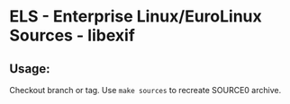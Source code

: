 # ELS - Enterprise Linux/EuroLinux Sources - libexif
 
## Usage:
  Checkout branch or tag. Use `make sources` to recreate  SOURCE0 archive.
